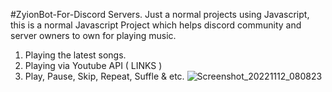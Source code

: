#ZyionBot-For-Discord Servers.
Just a normal projects using Javascript, this is a normal Javascript Project which helps discord community and server owners to own for playing music.
1. Playing the latest songs.
2. Playing via Youtube API ( LINKS )
3. Play, Pause, Skip, Repeat, Suffle & etc.
![Screenshot_20221112_080823](https://user-images.githubusercontent.com/69459134/201452825-f2e5dccd-7989-4d76-a487-6eaea0e85e65.png)
